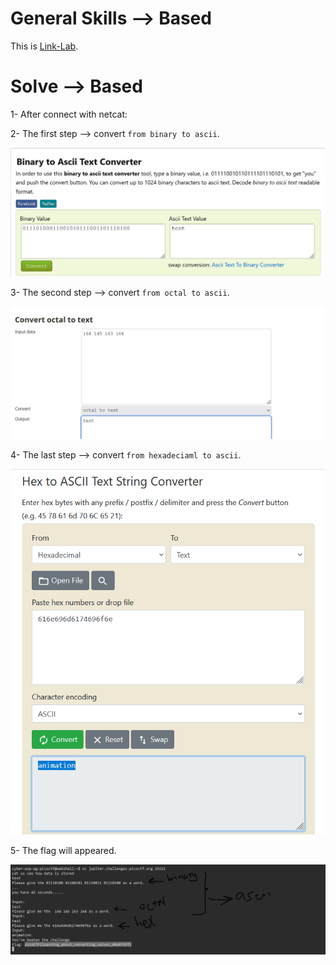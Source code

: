 # General Skills --> Based
This is [Link-Lab](https://play.picoctf.org/practice/challenge/35?category=5&page=1&solved=1).
# Solve --> Based
1- After connect with netcat:
<br />

2- The first step --> convert `from binary to ascii`.
<br />

![_1](screenshots/_1.png)
<br />

3- The second step --> convert `from octal to ascii`.
<br />

![_2](screenshots/_2.png)
<br />

4- The last step --> convert `from hexadeciaml to ascii`.
<br />

![_3](screenshots/_3.png)
<br />

5- The flag will appeared.
<br />

![_4](screenshots/_4.png)
<br />